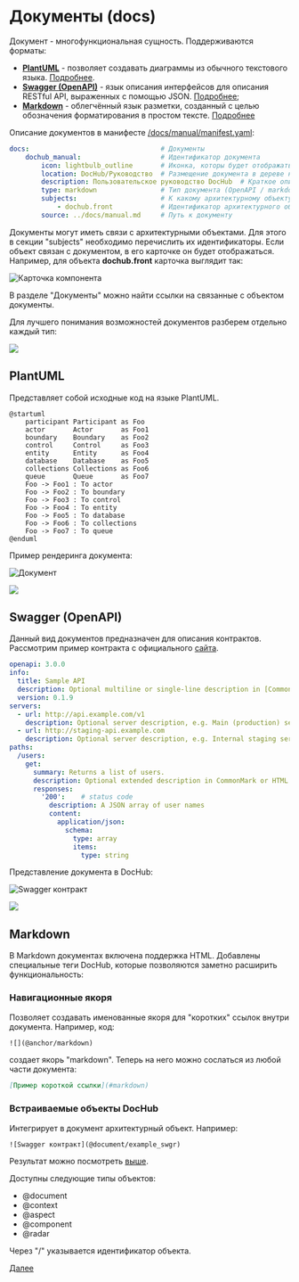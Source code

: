 # Документы (docs)

Документ - многофункциональная сущность. Поддерживаются форматы:
* **[PlantUML](#plantuml)** - позволяет создавать диаграммы из обычного текстового языка. [Подробнее](https://plantuml.com/ru/).
* **[Swagger (OpenAPI)](#swagger)**  - язык описания интерфейсов для описания RESTful API, выраженных с помощью JSON. [Подробнее](https://swagger.io/);
* **[Markdown](#markdown)** - облегчённый язык разметки, созданный с целью обозначения форматирования в простом тексте. [Подробнее](https://ru.wikipedia.org/wiki/Markdown)

Описание документов в манифесте [/docs/manual/manifest.yaml](/docs/manual/manifest.yaml):
```yaml
docs:                                 # Документы
    dochub_manual:                    # Идентификатор документа
        icon: lightbulb_outline       # Иконка, которы будет отображаться в дереве навигации
        location: DocHub/Руководство  # Размещение документа в дереве навигации
        description: Пользовательское руководство DocHub  # Краткое описание сути документа
        type: markdown                # Тип документа (OpenAPI / markdown / PlantUML)
        subjects:                     # К какому архитектурному объекту документ имеет отношение
            - dochub.front            # Идентификатор архитектурного объекта
        source: ../docs/manual.md     # Путь к документу 
```

Документы могут иметь связи с архитектурными объектами. Для этого в секции "subjects" необходимо перечислить их
идентификаторы. Если объект связан с документом, в его карточке он будет отображаться. Например, для объекта
**dochub.front** карточка выглядит так:

![Карточка компонента](@component/dochub.front)

В разделе "Документы" можно найти ссылки на связанные с объектом документы.

Для лучшего понимания возможностей документов разберем отдельно каждый тип:

![](@anchor/plantuml)

## PlantUML

Представляет собой исходные код на языке PlantUML.

```text
@startuml
    participant Participant as Foo
    actor       Actor       as Foo1
    boundary    Boundary    as Foo2
    control     Control     as Foo3
    entity      Entity      as Foo4
    database    Database    as Foo5
    collections Collections as Foo6
    queue       Queue       as Foo7
    Foo -> Foo1 : To actor
    Foo -> Foo2 : To boundary
    Foo -> Foo3 : To control
    Foo -> Foo4 : To entity
    Foo -> Foo5 : To database
    Foo -> Foo6 : To collections
    Foo -> Foo7 : To queue
@enduml
```

Пример рендеринга документа:

![Документ](@document/example_pml)

![](@anchor/swagger)

## Swagger (OpenAPI)

Данный вид документов предназначен для описания контрактов. Рассмотрим пример контракта с официального
[сайта](https://swagger.io/docs/specification/basic-structure/).

```yaml
openapi: 3.0.0
info:
  title: Sample API
  description: Optional multiline or single-line description in [CommonMark](http://commonmark.org/help/) or HTML.
  version: 0.1.9
servers:
  - url: http://api.example.com/v1
    description: Optional server description, e.g. Main (production) server
  - url: http://staging-api.example.com
    description: Optional server description, e.g. Internal staging server for testing
paths:
  /users:
    get:
      summary: Returns a list of users.
      description: Optional extended description in CommonMark or HTML.
      responses:
        '200':    # status code
          description: A JSON array of user names
          content:
            application/json:
              schema: 
                type: array
                items: 
                  type: string
```

Представление документа в DocHub:

![Swagger контракт](@document/example_swgr)


![](@anchor/markdown)

## Markdown

В Markdown документах включена поддержка HTML. Добавлены специальные теги DocHub, которые позволяются
заметно расширить функциональность:

### Навигационные якоря
Позволяет создавать именованные якоря для "коротких" ссылок внутри документа. Например, код:
```html
![](@anchor/markdown)
```
создает якорь "markdown". Теперь на него можно сослаться из любой части документа:
```markdown
[Пример короткой ссылки](#markdown)
```

### Встраиваемые объекты DocHub
Интегрирует в документ архитектурный объект. Например:
```html
![Swagger контракт](@document/example_swgr)
```
Результат можно посмотреть [выше](#swagger).

Доступны следующие типы объектов: 
* @document
* @context
* @aspect
* @component
* @radar 

Через "/" указывается идентификатор объекта. 

[Далее](/docs/dochub_forms)
